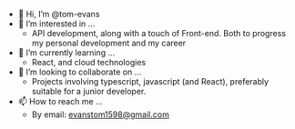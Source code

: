 - 👋 Hi, I’m @tom-evans
- 👀 I’m interested in ...
  - API development, along with a touch of Front-end. Both to progress my personal development and my career
- 🌱 I’m currently learning ...
  - React, and cloud technologies
- 💞️ I’m looking to collaborate on ...
  - Projects involving typescript, javascript (and React), preferably suitable for a junior developer.
- 📫 How to reach me ...
  - By email: evanstom1598@gmail.com

